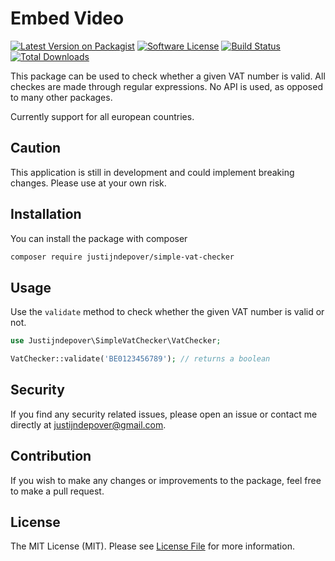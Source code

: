 # Embed Video

[![Latest Version on Packagist](https://img.shields.io/packagist/v/justijndepover/simple-vat-checker.svg?style=flat-square)](https://packagist.org/packages/justijndepover/simple-vat-checker)
[![Software License](https://img.shields.io/badge/license-MIT-brightgreen.svg?style=flat-square)](LICENSE.md)
[![Build Status](https://img.shields.io/github/workflow/status/justijndepover/simple-vat-checker/Tests?style=flat-square)](https://github.com/justijndepover/simple-vat-checker/actions)
[![Total Downloads](https://img.shields.io/packagist/dt/justijndepover/simple-vat-checker.svg?style=flat-square)](https://packagist.org/packages/justijndepover/simple-vat-checker)

This package can be used to check whether a given VAT number is valid.
All checkes are made through regular expressions. No API is used, as opposed to many other packages.

Currently support for all european countries.

## Caution
This application is still in development and could implement breaking changes. Please use at your own risk.

## Installation

You can install the package with composer

```sh
composer require justijndepover/simple-vat-checker
```

## Usage

Use the `validate` method to check whether the given VAT number is valid or not.
```php
use Justijndepover\SimpleVatChecker\VatChecker;

VatChecker::validate('BE0123456789'); // returns a boolean
```

## Security

If you find any security related issues, please open an issue or contact me directly at [justijndepover@gmail.com](justijndepover@gmail.com).

## Contribution

If you wish to make any changes or improvements to the package, feel free to make a pull request.

## License

The MIT License (MIT). Please see [License File](LICENSE.md) for more information.
